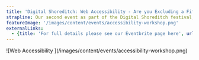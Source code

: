 ```yaml
---
title: 'Digital Shoreditch: Web Accessibility - Are you Excluding a Fifth of the UK Population?'
strapline: Our second event as part of the Digital Shoreditch festival, this time at our Mallow Street office and on Global Accessibility Awareness Day!
featureImage: '/images/content/events/accessibility-workshop.png'
externalLinks:
  - {title: 'For full details please see our Eventbrite page here', url: 'http://www.eventbrite.co.uk/e/web-accessibility-are-you-excluding-a-fifth-of-the-uk-population-tickets-16577524823'}
---
```


<div class="block">
![Web Accessibility ](/images/content/events/accessibility-workshop.png)
</div>


